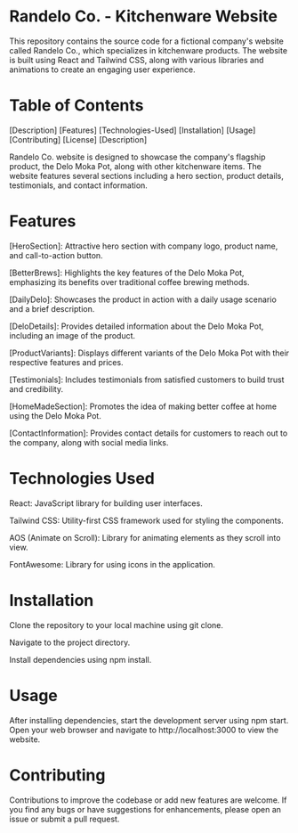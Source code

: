 # Randelo Co. - Kitchenware Website

This repository contains the source code for a fictional company's website called Randelo Co., which specializes in kitchenware products. The website is built using React and Tailwind CSS, along with various libraries and animations to create an engaging user experience.

# Table of Contents

[Description]
[Features]
[Technologies-Used]
[Installation]
[Usage]
[Contributing]
[License]
[Description]

Randelo Co. website is designed to showcase the company's flagship product, the Delo Moka Pot, along with other kitchenware items. The website features several sections including a hero section, product details, testimonials, and contact information.

# Features

[HeroSection]: Attractive hero section with company logo, product name, and call-to-action button.

[BetterBrews]: Highlights the key features of the Delo Moka Pot, emphasizing its benefits over traditional coffee brewing methods.

[DailyDelo]: Showcases the product in action with a daily usage scenario and a brief description.

[DeloDetails]: Provides detailed information about the Delo Moka Pot, including an image of the product.

[ProductVariants]: Displays different variants of the Delo Moka Pot with their respective features and prices.

[Testimonials]: Includes testimonials from satisfied customers to build trust and credibility.

[HomeMadeSection]: Promotes the idea of making better coffee at home using the Delo Moka Pot.

[ContactInformation]: Provides contact details for customers to reach out to the company, along with social media links.

# Technologies Used

React: JavaScript library for building user interfaces.

Tailwind CSS: Utility-first CSS framework used for styling the components.

AOS (Animate on Scroll): Library for animating elements as they scroll into view.

FontAwesome: Library for using icons in the application.

# Installation

Clone the repository to your local machine using git clone.

Navigate to the project directory.

Install dependencies using npm install.

# Usage

After installing dependencies, start the development server using npm start.
Open your web browser and navigate to http://localhost:3000 to view the website.

# Contributing

Contributions to improve the codebase or add new features are welcome. If you find any bugs or have suggestions for enhancements, please open an issue or submit a pull request.
